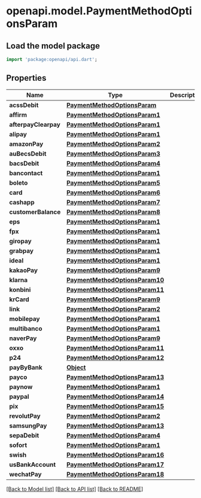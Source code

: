# openapi.model.PaymentMethodOptionsParam

## Load the model package
```dart
import 'package:openapi/api.dart';
```

## Properties
Name | Type | Description | Notes
------------ | ------------- | ------------- | -------------
**acssDebit** | [**PaymentMethodOptionsParam**](PaymentMethodOptionsParam.md) |  | [optional] 
**affirm** | [**PaymentMethodOptionsParam1**](PaymentMethodOptionsParam1.md) |  | [optional] 
**afterpayClearpay** | [**PaymentMethodOptionsParam1**](PaymentMethodOptionsParam1.md) |  | [optional] 
**alipay** | [**PaymentMethodOptionsParam1**](PaymentMethodOptionsParam1.md) |  | [optional] 
**amazonPay** | [**PaymentMethodOptionsParam2**](PaymentMethodOptionsParam2.md) |  | [optional] 
**auBecsDebit** | [**PaymentMethodOptionsParam3**](PaymentMethodOptionsParam3.md) |  | [optional] 
**bacsDebit** | [**PaymentMethodOptionsParam4**](PaymentMethodOptionsParam4.md) |  | [optional] 
**bancontact** | [**PaymentMethodOptionsParam1**](PaymentMethodOptionsParam1.md) |  | [optional] 
**boleto** | [**PaymentMethodOptionsParam5**](PaymentMethodOptionsParam5.md) |  | [optional] 
**card** | [**PaymentMethodOptionsParam6**](PaymentMethodOptionsParam6.md) |  | [optional] 
**cashapp** | [**PaymentMethodOptionsParam7**](PaymentMethodOptionsParam7.md) |  | [optional] 
**customerBalance** | [**PaymentMethodOptionsParam8**](PaymentMethodOptionsParam8.md) |  | [optional] 
**eps** | [**PaymentMethodOptionsParam1**](PaymentMethodOptionsParam1.md) |  | [optional] 
**fpx** | [**PaymentMethodOptionsParam1**](PaymentMethodOptionsParam1.md) |  | [optional] 
**giropay** | [**PaymentMethodOptionsParam1**](PaymentMethodOptionsParam1.md) |  | [optional] 
**grabpay** | [**PaymentMethodOptionsParam1**](PaymentMethodOptionsParam1.md) |  | [optional] 
**ideal** | [**PaymentMethodOptionsParam1**](PaymentMethodOptionsParam1.md) |  | [optional] 
**kakaoPay** | [**PaymentMethodOptionsParam9**](PaymentMethodOptionsParam9.md) |  | [optional] 
**klarna** | [**PaymentMethodOptionsParam10**](PaymentMethodOptionsParam10.md) |  | [optional] 
**konbini** | [**PaymentMethodOptionsParam11**](PaymentMethodOptionsParam11.md) |  | [optional] 
**krCard** | [**PaymentMethodOptionsParam9**](PaymentMethodOptionsParam9.md) |  | [optional] 
**link** | [**PaymentMethodOptionsParam2**](PaymentMethodOptionsParam2.md) |  | [optional] 
**mobilepay** | [**PaymentMethodOptionsParam1**](PaymentMethodOptionsParam1.md) |  | [optional] 
**multibanco** | [**PaymentMethodOptionsParam1**](PaymentMethodOptionsParam1.md) |  | [optional] 
**naverPay** | [**PaymentMethodOptionsParam9**](PaymentMethodOptionsParam9.md) |  | [optional] 
**oxxo** | [**PaymentMethodOptionsParam11**](PaymentMethodOptionsParam11.md) |  | [optional] 
**p24** | [**PaymentMethodOptionsParam12**](PaymentMethodOptionsParam12.md) |  | [optional] 
**payByBank** | [**Object**](.md) |  | [optional] 
**payco** | [**PaymentMethodOptionsParam13**](PaymentMethodOptionsParam13.md) |  | [optional] 
**paynow** | [**PaymentMethodOptionsParam1**](PaymentMethodOptionsParam1.md) |  | [optional] 
**paypal** | [**PaymentMethodOptionsParam14**](PaymentMethodOptionsParam14.md) |  | [optional] 
**pix** | [**PaymentMethodOptionsParam15**](PaymentMethodOptionsParam15.md) |  | [optional] 
**revolutPay** | [**PaymentMethodOptionsParam2**](PaymentMethodOptionsParam2.md) |  | [optional] 
**samsungPay** | [**PaymentMethodOptionsParam13**](PaymentMethodOptionsParam13.md) |  | [optional] 
**sepaDebit** | [**PaymentMethodOptionsParam4**](PaymentMethodOptionsParam4.md) |  | [optional] 
**sofort** | [**PaymentMethodOptionsParam1**](PaymentMethodOptionsParam1.md) |  | [optional] 
**swish** | [**PaymentMethodOptionsParam16**](PaymentMethodOptionsParam16.md) |  | [optional] 
**usBankAccount** | [**PaymentMethodOptionsParam17**](PaymentMethodOptionsParam17.md) |  | [optional] 
**wechatPay** | [**PaymentMethodOptionsParam18**](PaymentMethodOptionsParam18.md) |  | [optional] 

[[Back to Model list]](../README.md#documentation-for-models) [[Back to API list]](../README.md#documentation-for-api-endpoints) [[Back to README]](../README.md)


